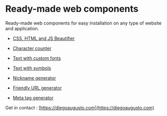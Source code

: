# Ready-made web components

Ready-made web components for easy installation on any type of website and application.

- [CSS, HTML and JS Beautifier](v1/beautifier/)

- [Character counter](v1/contador-de-caracteres/)

- [Text with custom fonts](v1/write-fonts/)

- [Text with symbols](v1/nick-symbols/)

- [Nickname generator](v1/nickname-generator/)

- [Friendly URL generator](v1/friendly-url/)

- [Meta tag generator](v1/meta-tag-generator/)


Get in contact : [https://diegoaugusto.com](https://diegoaugusto.com)
